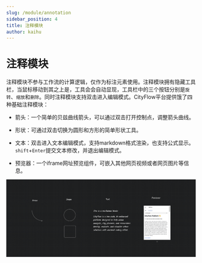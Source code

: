 ```yaml
---
slug: /module/annotation
sidebar_position: 4
title: 注释模块
author: kaihu
---
```


# 注释模块

注释模块不参与工作流的计算逻辑，仅作为标注元素使用。注释模块拥有隐藏工具栏，当鼠标移动到其之上是，工具会会自动显现，工具栏中的三个按钮分别是`旋转`、`缩放`和`删除`。同时注释模块支持双击进入编辑模式。CityFlow平台提供饿了四种基础注释模块：

- 箭头：一个简单的贝兹曲线箭头，可以通过双击打开控制点，调整箭头曲线。

- 形状：可通过双击切换为圆形和方形的简单形状工具。

- 文本：双击进入文本编辑模式，支持markdown格式渲染，也支持公式显示。`shift`+`Enter`提交文本修改，并退出编辑模式。

- 预览器：一个iframe网址预览组件，可嵌入其他网页视频或者网页图片等信息。

![annotation_module](assets/annotation_module.png)








